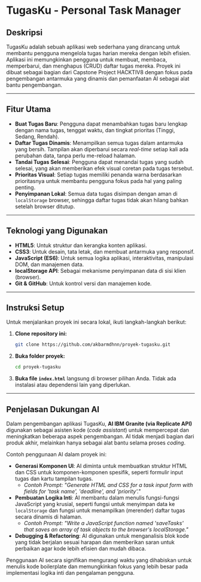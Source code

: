 # TugasKu - Personal Task Manager

## Deskripsi

TugasKu adalah sebuah aplikasi web sederhana yang dirancang untuk membantu pengguna mengelola tugas harian mereka dengan lebih efisien. Aplikasi ini memungkinkan pengguna untuk membuat, membaca, memperbarui, dan menghapus (CRUD) daftar tugas mereka. Proyek ini dibuat sebagai bagian dari Capstone Project HACKTIV8 dengan fokus pada pengembangan antarmuka yang dinamis dan pemanfaatan AI sebagai alat bantu pengembangan.

---

## Fitur Utama

* **Buat Tugas Baru**: Pengguna dapat menambahkan tugas baru lengkap dengan nama tugas, tenggat waktu, dan tingkat prioritas (Tinggi, Sedang, Rendah).
* **Daftar Tugas Dinamis**: Menampilkan semua tugas dalam antarmuka yang bersih. Tampilan akan diperbarui secara *real-time* setiap kali ada perubahan data, tanpa perlu me-reload halaman.
* **Tandai Tugas Selesai**: Pengguna dapat menandai tugas yang sudah selesai, yang akan memberikan efek visual coretan pada tugas tersebut.
* **Prioritas Visual**: Setiap tugas memiliki penanda warna berdasarkan prioritasnya untuk membantu pengguna fokus pada hal yang paling penting.
* **Penyimpanan Lokal**: Semua data tugas disimpan dengan aman di `localStorage` browser, sehingga daftar tugas tidak akan hilang bahkan setelah browser ditutup.

---

## Teknologi yang Digunakan

* **HTML5**: Untuk struktur dan kerangka konten aplikasi.
* **CSS3**: Untuk desain, tata letak, dan membuat antarmuka yang responsif.
* **JavaScript (ES6)**: Untuk semua logika aplikasi, interaktivitas, manipulasi DOM, dan manajemen data.
* **localStorage API**: Sebagai mekanisme penyimpanan data di sisi klien (browser).
* **Git & GitHub**: Untuk kontrol versi dan manajemen kode.

---

## Instruksi Setup

Untuk menjalankan proyek ini secara lokal, ikuti langkah-langkah berikut:

1.  **Clone repository ini:**
    ```bash
    git clone https://github.com/akbarmdhnn/proyek-tugasku.git
    ```
2.  **Buka folder proyek:**
    ```bash
    cd proyek-tugasku
    ```
3.  **Buka file `index.html`** langsung di browser pilihan Anda. Tidak ada instalasi atau dependensi lain yang diperlukan.

---

## Penjelasan Dukungan AI

Dalam pengembangan aplikasi TugasKu, **AI IBM Granite (via Replicate API)** digunakan sebagai asisten kode (*code assistant*) untuk mempercepat dan meningkatkan beberapa aspek pengembangan. AI tidak menjadi bagian dari produk akhir, melainkan hanya sebagai alat bantu selama proses *coding*.

Contoh penggunaan AI dalam proyek ini:

* **Generasi Komponen UI**: AI diminta untuk membuatkan struktur HTML dan CSS untuk komponen-komponen spesifik, seperti formulir input tugas dan kartu tampilan tugas.
    * *Contoh Prompt: "Generate HTML and CSS for a task input form with fields for 'task name', 'deadline', and 'priority'."*
* **Pembuatan Logika Inti**: AI membantu dalam menulis fungsi-fungsi JavaScript yang krusial, seperti fungsi untuk menyimpan data ke `localStorage` dan fungsi untuk menampilkan (merender) daftar tugas secara dinamis di halaman.
    * *Contoh Prompt: "Write a JavaScript function named 'saveTasks' that saves an array of task objects to the browser's localStorage."*
* **Debugging & Refactoring**: AI digunakan untuk menganalisis blok kode yang tidak berjalan sesuai harapan dan memberikan saran untuk perbaikan agar kode lebih efisien dan mudah dibaca.

Penggunaan AI secara signifikan mengurangi waktu yang dihabiskan untuk menulis kode boilerplate dan memungkinkan fokus yang lebih besar pada implementasi logika inti dan pengalaman pengguna.